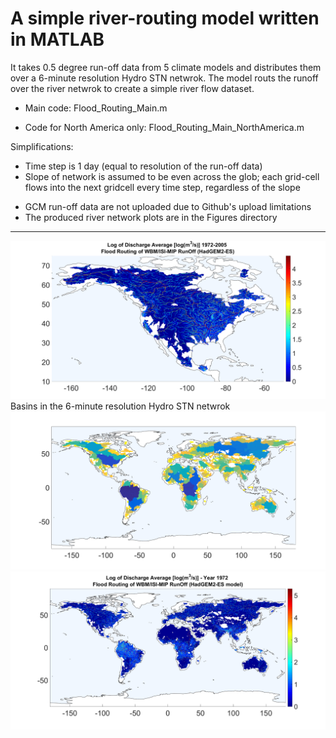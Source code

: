 
# A simple river-routing model written in MATLAB

It takes 0.5 degree run-off data from 5 climate models and distributes them over a 6-minute resolution Hydro STN netwrok.
The model routs the runoff over the river netwrok to create a simple river flow dataset.

* Main code: Flood_Routing_Main.m

* Code for North America only: Flood_Routing_Main_NorthAmerica.m

Simplifications: 
- Time step is 1 day (equal to resolution of the run-off data)
- Slope of network is assumed to be even across the glob; each grid-cell flows into the next gridcell every time step, regardless of the slope

* GCM run-off data are not uploaded due to Github's upload limitations
* The produced river network plots are in the Figures directory

------------------------------------------------------------------------------------------------------------------------------------------
![Alt text](https://github.com/behzadasd/Simple-River_Routing-Model/blob/master/Figures/Discharge_HadGEM2-ES_1972-2005_NA.png)
Basins in the  6-minute resolution Hydro STN netwrok
![Alt text](https://github.com/behzadasd/Simple-River_Routing-Model/blob/master/Figures/Basins_6min_network.png)
![Alt text](https://github.com/behzadasd/Simple-River_Routing-Model/blob/master/Figures/DischargeAverage_FloodRouting_HadGEM2-ES_Year1972.png)

